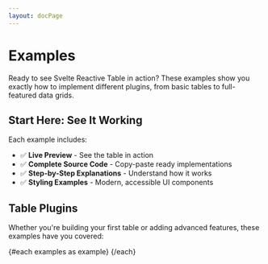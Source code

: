```yaml
---
layout: docPage
---
```


<script lang="ts">
    import * as Card from '$shared/ui/shadcn/card';
    import { Badge } from '$shared/ui/shadcn/badge';
    import { ArrowRight, Table2, Eye, ChevronsLeftRightEllipsis, ArrowUpDown, Sparkles } from '@lucide/svelte';
    import ExampleCard from './example-card.svelte';
    import { ChevronRight } from '@lucide/svelte';
    
    const examples = [
        {
            title: 'Basic Table',
            description: 'A simple table with core functionality including column headers, row rendering, dynamic data updates, and empty state handling.',
            icon: Table2,
            href: '/docs/examples/basic-table',
            features: ['Column headers', 'Row rendering', 'Dynamic updates', 'Empty states']
        },
        {
            title: 'Column Visibility',
            description: 'Control which columns are displayed with a toggle interface, column visibility state management, and persistence.',
            icon: Eye,
            href: '/docs/examples/column-visibility',
            features: ['Toggle columns', 'Visibility state', 'Persistence']
        },
        {
            title: 'Pagination',
            description: 'Navigate large datasets with page controls, configurable page sizes, and row count indicators.',
            icon: ChevronsLeftRightEllipsis,
            href: '/docs/examples/pagination',
            features: ['Page navigation', 'Page size selection', 'Row counts']
        },
        {
            title: 'Sorting',
            description: 'Sort table data with single or multi-column sorting, custom indicators, and sort state management.',
            icon: ArrowUpDown,
            href: '/docs/examples/sorting',
            features: ['Single/Multi-column', 'Sort direction', 'Custom indicators']
        },
        {
            title: 'Full Featured Table',
            description: 'A comprehensive example combining all available plugins with modern UI components and accessibility.',
            icon: Sparkles,
            href: '/docs/examples/full-featured-table',
            features: ['All features', 'Modern UI', 'Responsive', 'Accessible']
        }
    ];
</script>

# Examples

Ready to see Svelte Reactive Table in action? These examples show you exactly how to implement different plugins, from basic tables to full-featured data grids.

## Start Here: See It Working

Each example includes:

- ✅ **Live Preview** - See the table in action
- ✅ **Complete Source Code** - Copy-paste ready implementations
- ✅ **Step-by-Step Explanations** - Understand how it works
- ✅ **Styling Examples** - Modern, accessible UI components

## Table Plugins

Whether you're building your first table or adding advanced features, these examples have you covered:

<div class="not-prose grid gap-6 pt-4 md:grid-cols-2 lg:grid-cols-2 xl:grid-cols-3">
  {#each examples as example}
    <ExampleCard {example} />
  {/each}
</div>
